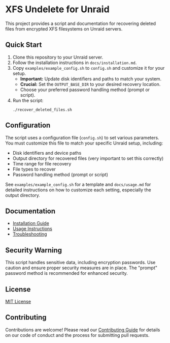 # XFS Undelete for Unraid

This project provides a script and documentation for recovering deleted files from encrypted XFS filesystems on Unraid servers.

## Quick Start

1. Clone this repository to your Unraid server.
2. Follow the installation instructions in `docs/installation.md`.
3. Copy `examples/example_config.sh` to `config.sh` and customize it for your setup.
   - **Important:** Update disk identifiers and paths to match your system.
   - **Crucial:** Set the `OUTPUT_BASE_DIR` to your desired recovery location.
   - Choose your preferred password handling method (prompt or script).
4. Run the script:
   ```
   ./recover_deleted_files.sh
   ```

## Configuration

The script uses a configuration file (`config.sh`) to set various parameters. You must customize this file to match your specific Unraid setup, including:

- Disk identifiers and device paths
- Output directory for recovered files (very important to set this correctly)
- Time range for file recovery
- File types to recover
- Password handling method (prompt or script)

See `examples/example_config.sh` for a template and `docs/usage.md` for detailed instructions on how to customize each setting, especially the output directory.

## Documentation

- [Installation Guide](docs/installation.md)
- [Usage Instructions](docs/usage.md)
- [Troubleshooting](docs/troubleshooting.md)

## Security Warning

This script handles sensitive data, including encryption passwords. Use caution and ensure proper security measures are in place. The "prompt" password method is recommended for enhanced security.

## License

[MIT License](LICENSE)

## Contributing

Contributions are welcome! Please read our [Contributing Guide](CONTRIBUTING.md) for details on our code of conduct and the process for submitting pull requests.